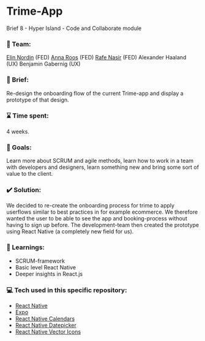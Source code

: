 # Trime-App
Brief 8 - Hyper Island - Code and Collaborate module


### :busts_in_silhouette: Team: 
[Elin Nordin](https://github.com/elinordin) (FED)
[Anna Roos](https://github.com/AnnaRoos) (FED)
[Rafe Nasir](https://github.com/rafenasir) (FED)
Alexander Haaland (UX)
Benjamin Gabernig (UX)


### :scroll: Brief:
Re-design the onboarding flow of the current Trime-app and display a prototype of that design.


### :hourglass: Time spent:
4 weeks.


### :checkered_flag: Goals:
Learn more about SCRUM and agile methods, learn how to work in a team with developers and designers, learn something new and bring some sort of value to the client.


### :heavy_check_mark: Solution:
We decided to re-create the onboarding process for trime to apply userflows similar to best practices in for example ecommerce. We therefore wanted the user to be able to see the app and booking-process without having to sign up before. The development-team then created the prototype using React Native (a completely new field for us).


### :closed_book: Learnings:

* SCRUM-framework
* Basic level React Native
* Deeper insights in React.js


### :computer: Tech used in this specific repository:
* [React Native](https://reactnative.dev/)
* [Expo](https://expo.io/)
* [React Native Calendars](https://github.com/wix/react-native-calendars)
* [React Native Datepicker](https://github.com/xgfe/react-native-datepicker)
* [React Native Vector Icons](https://oblador.github.io/react-native-vector-icons/)
